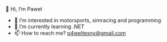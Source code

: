 👋 Hi, I’m Paweł
- 👀 I’m interested in motorsports, simracing and programming
- 🌱 I’m currently learning .NET
- 📫 How to reach me? p4weltesny@gmail.com
<!---- 

pq4u/pq4u is a ✨ special ✨ repository because its `README.md` (this file) appears on your GitHub profile.
You can click the Preview link to take a look at your changes.fdfdfd
--->
